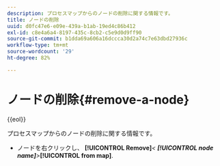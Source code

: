 ```yaml
---
description: プロセスマップからのノードの削除に関する情報です。
title: ノードの削除
uuid: d0fc47e6-e09e-439a-b1ab-19ed4c86b412
exl-id: c8e4a6a4-8197-435c-8cb2-c5e9d0d9ff90
source-git-commit: b1dda69a606a16dccca30d2a74c7e63dbd27936c
workflow-type: tm+mt
source-wordcount: '29'
ht-degree: 82%

---
```


# ノードの削除{#remove-a-node}

{{eol}}

プロセスマップからのノードの削除に関する情報です。

* ノードを右クリックし、 **[!UICONTROL Remove]***&lt; **[!UICONTROL node name]**>***[!UICONTROL from map]**.
